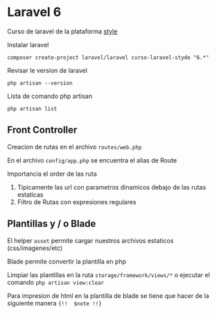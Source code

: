 # Laravel 6

Curso de laravel de la plataforma [style](https://styde.net/)

Instalar laravel
```
composer create-project laravel/laravel curso-laravel-styde "6.*"
```

Revisar le version de laravel
```
php artisan --version
```

Lista de comando php artisan
```
php artisan list
```


## Front Controller

Creacion de rutas en el archivo `routes/web.php`

En el archivo `config/app.php` se encuentra el alias de Route

Importancia el order de las ruta 
1. Tipicamente las url con parametros dinamicos debajo de las rutas estaticas
2. Filtro de Rutas con expresiones regulares


## Plantillas y / o Blade

El helper `asset` permite cargar nuestros archivos estaticos (css/imagenes/etc)

Blade permite convertir la plantilla en php 

Limpiar las plantillas en la ruta `storage/framework/views/*` o ejecutar el comando `php artisan view:clear`

Para impresion de html en la plantilla de blade se tiene que hacer de la siguiente manera `{!!  $note !!}`